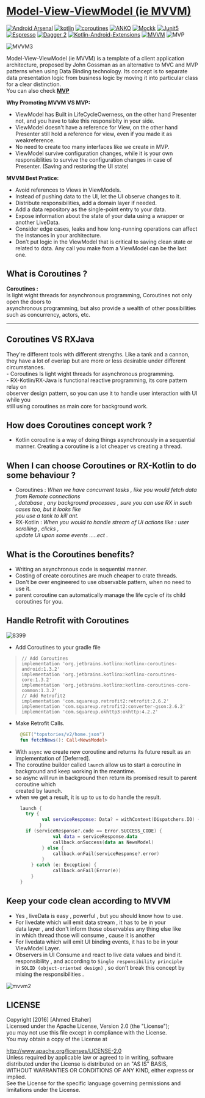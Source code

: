 # [Model-View-ViewModel (ie MVVM)](https://github.com/ahmedeltaher/Android-MVVM-architecture)



[![Android Arsenal](https://img.shields.io/badge/Android%20Arsenal-android--best--practices-brightgreen.svg?style=flat)](https://android-arsenal.com/details/3/4975)  [![kotlin](https://img.shields.io/badge/Kotlin-1.3.xxx-brightgreen.svg)](https://kotlinlang.org/)  [![coroutines](https://img.shields.io/badge/coroutines-asynchronous-red.svg)](https://kotlinlang.org/docs/reference/coroutines-overview.html) [![ANKO](https://img.shields.io/badge/Anko-commons-blue.svg)](https://github.com/Kotlin/anko) [![Mockk](https://img.shields.io/badge/Mockk-testing-yellow.svg)](https://mockk.io/)      [![Junit5](https://img.shields.io/badge/Junit5-testing-yellowgreen.svg)](https://junit.org/junit5/)   [![Espresso](https://img.shields.io/badge/Espresso-testing-lightgrey.svg)](https://developer.android.com/training/testing/espresso/)  [![Dagger 2](https://img.shields.io/badge/Dagger-2.xx-orange.svg)](https://google.github.io/dagger/)  [![Kotlin-Android-Extensions ](https://img.shields.io/badge/Kotlin--Android--Extensions-plugin-red.svg)](https://kotlinlang.org/docs/tutorials/android-plugin.html) [![MVVM ](https://img.shields.io/badge/Clean--Code-MVVM-brightgreen.svg)](https://github.com/googlesamples/android-architecture)  ![MVP ](https://img.shields.io/badge/Clean--Code-MVP-brightgreen.svg)  
  
![MVVM3](https://user-images.githubusercontent.com/1812129/68319232-446cf900-00be-11ea-92cf-cad817b2af2c.png)

Model-View-ViewModel (ie MVVM) is a template of a client application architecture, proposed by John Gossman as an alternative to MVC and MVP patterns when using Data Binding technology. Its concept is to separate data presentation logic from business logic by moving it into particular class for a clear distinction.  
You can also check [**MVP**](https://github.com/ahmedeltaher/Android-MVP-Architecture)

**Why Promoting MVVM VS MVP:**
- ViewModel has Built in LifeCycleOwerness, on the other hand Presenter not, and you have to take this responsiblty in your side.
- ViewModel doesn't have a reference for View, on the other hand Presenter still hold a reference for view, even if you made it as weakreference.
- No need to create too many interfaces like we create in MVP.
- ViewModel survive configuration changes, while it is your own responsiblities to survive the configuration changes in case of Presenter. (Saving and restoring the UI state)

**MVVM Best Pratice:**
- Avoid references to Views in ViewModels.
- Instead of pushing data to the UI, let the UI observe changes to it.
- Distribute responsibilities, add a domain layer if needed.
- Add a data repository as the single-point entry to your data.
- Expose information about the state of your data using a wrapper or another LiveData.
- Consider edge cases, leaks and how long-running operations can affect the instances in your architecture.
- Don’t put logic in the ViewModel that is critical to saving clean state or related to data. Any call you make from a ViewModel can be the last one.
  
  
**What is Coroutines ?**  
-------------------  
  
 **Coroutines :**  
Is light wight threads for asynchronous programming, Coroutines not only open the doors to  
asynchronous programming, but also provide a wealth of other possibilities such as concurrency, actors, etc.  
  
----------  
  
**Coroutines VS RXJava**  
-------------------  
They're different tools with different strengths. Like a tank and a cannon, they have a lot of overlap but are more or less desirable under different circumstances.  
        - Coroutines Is light wight threads for asynchronous programming.  
        - RX-Kotlin/RX-Java is functional reactive programming, its core pattern relay on  
        observer design pattern, so you can use it to handle user interaction with UI while you  
        still using coroutines as main core for background work.  
  
**How does Coroutines concept work ?**  
------------  
 - Kotlin coroutine is a way of doing things asynchronously in a sequential manner. Creating a coroutine is a lot cheaper vs creating a thread.  
  
  
**When I can choose Coroutines or RX-Kotlin to do some behaviour ?**  
--------------------------  
 - Coroutines : *When we have concurrent tasks , like you would fetch data from Remote connections  
 , database , any background processes , sure you can use RX in such cases too, but it looks like  
  you use a tank to kill ant.*  
 - RX-Kotlin : *When you would to handle stream of UI actions like : user scrolling , clicks ,  
 update UI upon some events .....ect .*  
  
  
**What is the Coroutines benefits?**  
-----------------------------  
  
 - Writing an asynchronous code is sequential manner.  
 - Costing of create coroutines are much cheaper to crate threads.  
 - Don't be over engineered to use observable pattern, when no need to use it.  
 - parent coroutine can automatically manage the life cycle of its child coroutines for you.  
  
  
**Handle Retrofit with Coroutines**  
-----------------------------  
  
![8399](https://user-images.githubusercontent.com/1812129/68318999-e93b0680-00bd-11ea-9d76-058222c7a654.png)  
  
 - Add Coroutines to your gradle file  
  
>     // Add Coroutines  
>     implementation 'org.jetbrains.kotlinx:kotlinx-coroutines-android:1.3.2'  
>     implementation 'org.jetbrains.kotlinx:kotlinx-coroutines-core:1.3.2'  
>     implementation 'org.jetbrains.kotlinx:kotlinx-coroutines-core-common:1.3.2'  
>     // Add Retrofit2  
>     implementation 'com.squareup.retrofit2:retrofit:2.6.2'  
>     implementation 'com.squareup.retrofit2:converter-gson:2.6.2'  
>     implementation 'com.squareup.okhttp3:okhttp:4.2.2'  
  
  
 - Make Retrofit Calls.  
  

```kotlin
     @GET("topstories/v2/home.json")  
     fun fetchNews(): Call<NewsModel>
``` 
  
  
 - With ```async``` we create new coroutine and returns its future result as an implementation of [Deferred].  
 - The coroutine builder called ```launch``` allow us to start a coroutine in background and keep working in the meantime.  
 - so async will run in background then return its promised result to parent coroutine which  
 created by launch.  
 - when we get a result, it is up to us to do handle the result. 
  
  
  
  
  
```kotlin
     launch {  
       try {  
             val serviceResponse: Data? = withContext(Dispatchers.IO) { dataRepository.requestNews()  
            }  
       if (serviceResponse?.code == Error.SUCCESS_CODE) {  
                 val data = serviceResponse.data  
                 callback.onSuccess(data as NewsModel)  
             } else {  
                 callback.onFail(serviceResponse?.error)  
             }  
         } catch (e: Exception) {  
                 callback.onFail(Error(e))  
         }  
     }  
  ```
  
  
  
  
**Keep your code clean according to MVVM**  
-----------------------------  
 - Yes , liveData is easy , powerful , but you should know how to use.  
 - For livedate which will emit data stream , it has to be in your  
   data layer , and don't inform those observables any thing else like  
   in which thread those will consume , cause it is another  
 - For livedata which will emit UI binding events, it has to be in your ViewModel Layer.  
 - Observers in UI Consume and react to live data values and bind it.  
   responsibility , and according to `Single responsibility principle`  
  in `SOLID (object-oriented design)` , so don't break this concept by  
   mixing the responsibilities .  
    
  ![mvvm2](https://user-images.githubusercontent.com/1812129/68319008-e9d39d00-00bd-11ea-9245-ebedd2a2c067.png)

## LICENSE
Copyright [2016] [Ahmed Eltaher]    
Licensed under the Apache License, Version 2.0 (the "License");    
you may not use this file except in compliance with the License.    
You may obtain a copy of the License at    
    
 http://www.apache.org/licenses/LICENSE-2.0    
Unless required by applicable law or agreed to in writing, software    
distributed under the License is distributed on an "AS IS" BASIS,    
WITHOUT WARRANTIES OR CONDITIONS OF ANY KIND, either express or implied.    
See the License for the specific language governing permissions and    
limitations under the License.

